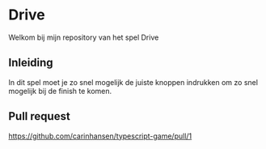 # Drive

Welkom bij mijn repository van het spel Drive

## Inleiding

In dit spel moet je zo snel mogelijk de juiste knoppen indrukken om zo snel mogelijk bij de finish te komen.

## Pull request

https://github.com/carinhansen/typescript-game/pull/1
